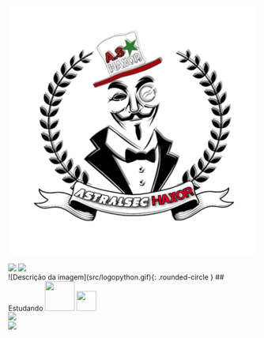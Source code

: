 ![imager](src/AddText_10-01-06.18.42.png)


<div>
<a href="https://youtube.com/@AstralSec_Haxor?si=iVQrelNkyomCPRNR" target="_blank"><img loading="lazy" src="https://img.shields.io/badge/YouTube-FF0000?style=for-the-badge&logo=youtube&logoColor=white" target="_blank"></a>
<a href="https://medium.com/@AstralSecHaxor" target="_blank"><img loading="lazy" src="https://img.shields.io/badge/Medium-12100E?style=for-the-badge&logo=medium&logoColor=white" target="_blank"></a>
</div>
![Descrição da imagem](src/logopython.gif){: .rounded-circle }
## Estudando
<img loading="lazy" src="src/logopython.gif" width="60" height="60"/>
<img loading="lazy" src="https://cdn.jsdelivr.net/gh/devicons/devicon/icons/linux/linux-original.svg" width="40" height="40"/>

<div>
<a href="https://github.com/AstralSecHaxor">
<img loading="lazy" height="180em" src="https://github-readme-stats.vercel.app/api/top-langs/?username=AstralSecHaxor&layout=compact&langs_count=7&theme=dark"/>
</div>
<picture>
  <source
    srcset="https://github-readme-stats.vercel.app/api?username=AstralSecHaxor&show_icons=true&theme=dark"
    media="(prefers-color-scheme: dark)"
  />
  <source
    srcset="https://github-readme-stats.vercel.app/api?username=AstralSecHaxor&show_icons=true"
    media="(prefers-color-scheme: light), (prefers-color-scheme: no-preference)"
  />
  <img src="https://github-readme-stats.vercel.app/api?username=anuraghazra&show_icons=true" />
</picture>

